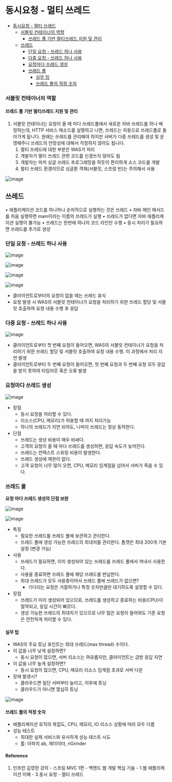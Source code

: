 # 동시요청 - 멀티 쓰레드

- [동시요청 - 멀티 쓰레드](#동시요청---멀티-쓰레드)
    - [서블릿 컨테이너의 역할](#서블릿-컨테이너의-역할)
      - [쓰레드 풀 기반 멀티쓰레드 지원 및 관리](#쓰레드-풀-기반-멀티쓰레드-지원-및-관리)
  - [쓰레드](#쓰레드)
    - [단일 요청 - 쓰레드 하나 사용](#단일-요청---쓰레드-하나-사용)
    - [다중 요청 - 쓰레드 하나 사용](#다중-요청---쓰레드-하나-사용)
    - [요청마다 쓰레드 생성](#요청마다-쓰레드-생성)
    - [쓰레드 풀](#쓰레드-풀)
      - [실무 팁](#실무-팁)
      - [쓰레드 풀의 적정 숫자](#쓰레드-풀의-적정-숫자)

### 서블릿 컨테이너의 역할

#### 쓰레드 풀 기반 멀티쓰레드 지원 및 관리 

1. 서블릿 컨테이너는 요청이 올 때 마다 쓰레드풀에서 새로운 자바 쓰레드를 하나 배정하는데, HTTP 서비스 메소드를 실행하고 나면, 쓰레드는 자동으로 쓰레드풀로 돌아가게 됩니다. 원래는 쓰레드를 관리해야 하지만 서버가 다중 쓰레드를 생성 및 운영해주니 쓰레드의 안정성에 대해서 걱정하지 않아도 됩니다.
   1. 멀티 쓰레드에 대한 부분은 WAS가 처리
   2. 개발자가 멀티 쓰레드 관련 코드를 신경쓰지 않아도 됨
   3. 개발자는 마치 싱글 쓰레드 프로그래밍을 하듯이 편리하게 소스 코드를 개발
   4. 멀티 쓰레드 환경이므로 싱글톤 객체(서블릿, 스프링 빈)는 주의해서 사용

![image](https://github.com/carnival77/SW_Study/assets/52997401/f514011b-06f7-475d-951b-9385498565d8)

## 쓰레드

• 애플리케이션 코드를 하나하나 순차적으로 실행하는 것은 쓰레드
• 자바 메인 메서드를 처음 실행하면 main이라는 이름의 쓰레드가 실행
• 쓰레드가 없다면 자바 애플리케이션 실행이 불가능
• 쓰레드는 한번에 하나의 코드 라인만 수행
• 동시 처리가 필요하면 쓰레드를 추가로 생성

### 단일 요청 - 쓰레드 하나 사용

![image](https://github.com/carnival77/SW_Study/assets/52997401/a48094c1-1339-43c0-95b5-c694a3cf1f65)

![image](https://github.com/carnival77/SW_Study/assets/52997401/19af934a-5b16-4262-8e07-64cd5bdac9eb)

![image](https://github.com/carnival77/SW_Study/assets/52997401/ca05dc12-9c05-4b67-b4eb-755bfb1b0766)

![image](https://github.com/carnival77/SW_Study/assets/52997401/47edf085-9361-4f69-849f-7eddc4bd2bff)

- 클라이언트로부터의 요청이 없을 때는 쓰레드 휴식
- 요청 발생 시 WAS의 서블릿 컨테이너가 요청을 처리하기 위한 쓰레드 할당  및 서블릿 호출하여 요청 내용 수행 후 응답

### 다중 요청 - 쓰레드 하나 사용

![image](https://github.com/carnival77/SW_Study/assets/52997401/81991202-1cb2-4cb3-b73d-994b2d60da7f)

- 클라이언트로부터 첫 번째 요청이 들어오면, WAS의 서블릿 컨테이너가 요청을 처리하기 위한 쓰레드 할당  및 서블릿 호출하여 요청 내용 수행. 이 과정에서 처리 지연 발생
- 클라이언트로부터 두 번째 요청이 들어오면, 첫 번째 요청과 두 번째 요청 모두 응답을 받지 못하여 타임아웃 혹은 오류 발생

### 요청마다 쓰레드 생성

![image](https://github.com/carnival77/SW_Study/assets/52997401/28be530c-96eb-4496-8bb2-47358976c1a3)

- 장점
  - 동시 요청을 처리할 수 있다.
  - 리소스(CPU, 메모리)가 허용할 때 까지 처리가능
  - 하나의 쓰레드가 지연 되어도, 나머지 쓰레드는 정상 동작한다.
- 단점
  - 쓰레드는 생성 비용이 매우 비싸다.
  - 고객의 요청이 올 때 마다 쓰레드를 생성하면, 응답 속도가 늦어진다.
  - 쓰레드는 컨텍스트 스위칭 비용이 발생한다.
  - 쓰레드 생성에 제한이 없다.
  - 고객 요청이 너무 많이 오면, CPU, 메모리 임계점을 넘어서 서버가 죽을 수 있다.

### 쓰레드 풀

**요청 마다 쓰레드 생성의 단점 보완**

![image](https://github.com/carnival77/SW_Study/assets/52997401/616d9dab-eaa8-4cbc-8dc7-4969ae07d57c)

![image](https://github.com/carnival77/SW_Study/assets/52997401/685f1e07-3a97-4535-a41f-ee1cec9d07b0)

- 특징
  - 필요한 쓰레드를 쓰레드 풀에 보관하고 관리한다.
  - 쓰레드 풀에 생성 가능한 쓰레드의 최대치를 관리한다. 톰캣은 최대 200개 기본 설정 (변경 가능)
- 사용
  - 쓰레드가 필요하면, 이미 생성되어 있는 쓰레드를 쓰레드 풀에서 꺼내서 사용한다.
  - 사용을 종료하면 쓰레드 풀에 해당 쓰레드를 반납한다.
  - 최대 쓰레드가 모두 사용중이어서 쓰레드 풀에 쓰레드가 없으면?
    - 기다리는 요청은 거절하거나 특정 숫자만큼만 대기하도록 설정할 수 있다.
- 장점
  - 쓰레드가 미리 생성되어 있으므로, 쓰레드를 생성하고 종료하는 비용(CPU)이 절약되고, 응답 시간이 빠르다.
  - 생성 가능한 쓰레드의 최대치가 있으므로 너무 많은 요청이 들어와도 기존 요청은 안전하게 처리할 수 있다.

#### 실무 팁

- WAS의 주요 튜닝 포인트는 최대 쓰레드(max thread) 수이다.
- 이 값을 너무 낮게 설정하면?
  - 동시 요청이 많으면, 서버 리소스는 여유롭지만, 클라이언트는 금방 응답 지연
- 이 값을 너무 높게 설정하면?
  - 동시 요청이 많으면, CPU, 메모리 리소스 임계점 초과로 서버 다운
- 장애 발생시?
  - 클라우드면 일단 서버부터 늘리고, 이후에 튜닝
  - 클라우드가 아니면 열심히 튜닝

![image](https://github.com/carnival77/SW_Study/assets/52997401/f004c1a1-4e9b-4a9a-acb5-65ba2f774f4b)

#### 쓰레드 풀의 적정 숫자

- 애플리케이션 로직의 복잡도, CPU, 메모리, IO 리소스 상황에 따라 모두 다름
- 성능 테스트
  - 최대한 실제 서비스와 유사하게 성능 테스트 시도
  - 툴: 아파치 ab, 제이미터, nGrinder

#### Reference
1. 인프런 김영한 강의 - 스프링 MVC 1편 - 백엔드 웹 개발 핵심 기술 - 1.웹 애플리케이션 이해 - 3.동시 요청 - 멀티 쓰레드